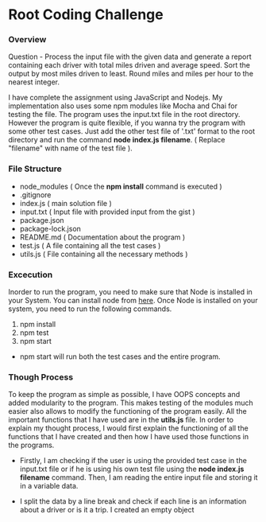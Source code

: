 # Root Coding Challenge

### Overview
Question - Process the input file with the given data and generate a report containing each driver with total miles driven and average speed. Sort the output by most miles driven to least. Round miles and miles per hour to the nearest integer.

I have complete the assignment using JavaScript and Nodejs. My implementation also uses some npm modules like Mocha and Chai for testing the file. The program uses the input.txt file in the root directory. However the program is quite flexible, if you wanna try the program with some other test cases. Just add the other test file of '.txt' format to the root directory and run the command **node index.js filename**. ( Replace "filename" with name of the test file ). 

### File Structure
* node_modules ( Once the **npm install** command is executed )
* .gitignore	
* index.js	( main solution file )
* input.txt 	( Input file with provided input from the gist )
* package.json	
* package-lock.json
* README.md ( Documentation about the program )
* test.js ( A file containing all the test cases )
* utils.js ( File containing all the necessary methods )

### Excecution
Inorder to run the program, you need to make sure that Node is installed in your System. You can  install node from [here]( https://nodejs.org/en/ ). Once Node is installed on your system, you need to run the following commands.

1. npm install
2. npm test
2. npm start

* npm start will run both the test cases and the entire program.

### Though Process

To keep the program as simple as possible, I have OOPS concepts and added modularity to the program. This makes testing of the modules much easier also allows to modify the functioning of the program easily. All the important functions that I have used are in the **utils.js** file. In order to explain my thought process, I would first explain the functioning of all the functions that I have created and then how I have used those functions in the programs.



* Firstly, I am checking if the user is using the provided test case in the input.txt file or if he is using his own test file using the **node index.js filename** command. Then, I am reading the entire input file and storing it in a variable data. 

* I split the data by a line break and check if each line is an information about a driver or is it a trip. I created an empty object 

